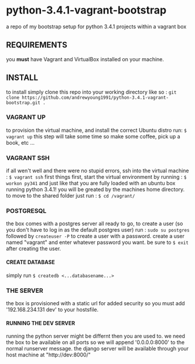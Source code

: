 python-3.4.1-vagrant-bootstrap
==============================

a repo of my bootstrap setup for python 3.4.1 projects within a vagrant box

## REQUIREMENTS
you **must** have Vagrant and VirtualBox installed on your machine.

## INSTALL
to install simply clone this repo into your working directory like so :
```git clone https://github.com/andrewyoung1991/python-3.4.1-vagrant-bootstrap.git .```

### VAGRANT UP
to provision the virtual machine, and install the correct Ubuntu distro run:
```$ vagrant up```
this step will take some time so make some coffee, pick up a book, etc ...

### VAGRANT SSH
if all wen't well and there were no stupid errors, ssh into the virtual machine :
```$ vagrant ssh```
first things first, start the virtual environment by running : 
```$ workon py341```
and just like that you are fully loaded with an ubuntu box running python 3.4.1!
you will be greated by the machines home directory. to move to the shared
folder just run :
```$ cd /vagrant/```

### POSTGRESQL
the box comes with a postgres server all ready to go, to create a user (so you
don't have to log in as the default postgres user) run :
```sudo su postgres``` followed by ```createuser -P``` to create a user with a
password. create a user named "vagrant" and enter whatever password you want.
be sure to ```$ exit``` after creating the user.
#### CREATE DATABASE
simply run ```$ createdb <...databasename...>```

### THE SERVER
the box is provisioned with a static url for added security so you must add
'192.168.234.131 dev' to your hostsfile.
#### RUNNING THE DEV SERVER
running the python server might be differnt then you are used to. we need the
box to be available on all ports so we will append '0.0.0.0:8000' to the normal
runserver message. the django server will be available through your host machine at
"http://dev:8000/"
